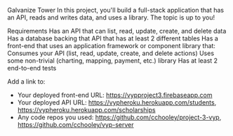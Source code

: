 Galvanize Tower
In this project, you'll build a full-stack application that has an API, reads and writes data, and uses a library. The topic is up to you!

Requirements
Has an API that can list, read, update, create, and delete data
Has a database backing that API that has at least 2 different tables
Has a front-end that uses an application framework or component library that:
Consumes your API (list, read, update, create, and delete actions)
Uses some non-trivial (charting, mapping, payment, etc.) library
Has at least 2 end-to-end tests

Add a link to: 
- Your deployed front-end URL: 
    https://vypproject3.firebaseapp.com
- Your deployed API URL: 
    https://vypheroku.herokuapp.com/students, https://vypheroku.herokuapp.com/scholarships
- Any code repos you used: 
    https://github.com/cchooley/project-3-vyp,
    https://github.com/cchooley/vyp-server